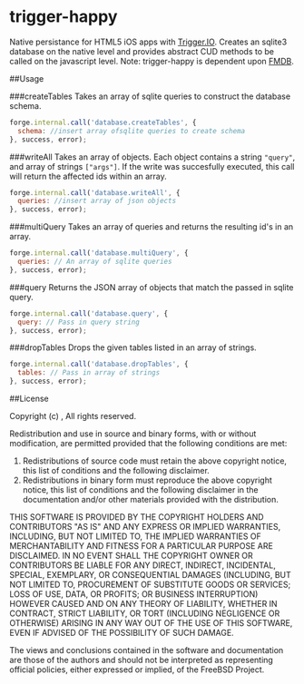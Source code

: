 trigger-happy
=============
Native persistance for HTML5 iOS apps with [Trigger.IO](https://trigger.io/docs/current/api/native_plugins/index.html). Creates an sqlite3 database on the native level and provides abstract CUD methods to be called on the javascript level. Note: trigger-happy is dependent upon [FMDB](https://github.com/ccgus/fmdb).

##Usage

###createTables
Takes an array of sqlite queries to construct the database schema.
```js
forge.internal.call('database.createTables', {
  schema: //insert array ofsqlite queries to create schema
}, success, error);
```

###writeAll
Takes an array of objects. Each object contains a string `"query"`, and array of strings `["args"]`. If the write was succesfully executed, this call will return the affected ids within an array.
```js
forge.internal.call('database.writeAll', {
  queries: //insert array of json objects
}, success, error);
```

###multiQuery
Takes an array of queries and returns the resulting id's in an array.
```js
forge.internal.call('database.multiQuery', {
  queries: // An array of sqlite queries 
}, success, error);
```

###query
Returns the JSON array of objects that match the passed in sqlite query.
```js
forge.internal.call('database.query', {
  query: // Pass in query string
}, success, error);
```

###dropTables
Drops the given tables listed in an array of strings.
```js
forge.internal.call('database.dropTables', {
  tables: // Pass in array of strings
}, success, error);
```

##License

Copyright (c) <YEAR>, <OWNER>
All rights reserved.

Redistribution and use in source and binary forms, with or without
modification, are permitted provided that the following conditions are met: 

1. Redistributions of source code must retain the above copyright notice, this
   list of conditions and the following disclaimer. 
2. Redistributions in binary form must reproduce the above copyright notice,
   this list of conditions and the following disclaimer in the documentation
   and/or other materials provided with the distribution. 

THIS SOFTWARE IS PROVIDED BY THE COPYRIGHT HOLDERS AND CONTRIBUTORS "AS IS" AND
ANY EXPRESS OR IMPLIED WARRANTIES, INCLUDING, BUT NOT LIMITED TO, THE IMPLIED
WARRANTIES OF MERCHANTABILITY AND FITNESS FOR A PARTICULAR PURPOSE ARE
DISCLAIMED. IN NO EVENT SHALL THE COPYRIGHT OWNER OR CONTRIBUTORS BE LIABLE FOR
ANY DIRECT, INDIRECT, INCIDENTAL, SPECIAL, EXEMPLARY, OR CONSEQUENTIAL DAMAGES
(INCLUDING, BUT NOT LIMITED TO, PROCUREMENT OF SUBSTITUTE GOODS OR SERVICES;
LOSS OF USE, DATA, OR PROFITS; OR BUSINESS INTERRUPTION) HOWEVER CAUSED AND
ON ANY THEORY OF LIABILITY, WHETHER IN CONTRACT, STRICT LIABILITY, OR TORT
(INCLUDING NEGLIGENCE OR OTHERWISE) ARISING IN ANY WAY OUT OF THE USE OF THIS
SOFTWARE, EVEN IF ADVISED OF THE POSSIBILITY OF SUCH DAMAGE.

The views and conclusions contained in the software and documentation are those
of the authors and should not be interpreted as representing official policies, 
either expressed or implied, of the FreeBSD Project.

